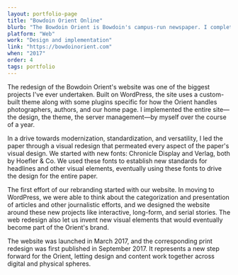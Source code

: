 ```yaml
---
layout: portfolio-page
title: "Bowdoin Orient Online"
blurb: "The Bowdoin Orient is Bowdoin's campus-run newspaper. I completely overhauled our website, making a bespoke WordPress theme following design conventions set forth by our print redesign."
platform: "Web"
work: "Design and implementation"
link: "https://bowdoinorient.com"
when: "2017"
order: 4
tags: portfolio
---
```


The redesign of the Bowdoin Orient's website was one of the biggest projects I've ever undertaken. Built on WordPress, the site uses a custom-built theme along with some plugins specific for how the Orient handles photographers, authors, and our home page. I implemented the entire site—the design, the theme, the server management—by myself over the course of a year.

<!-- <img src="/img/portfolio/orient/1.png" class="portfolio-image"> -->

In a drive towards modernization, standardization, and versatility, I led the paper through a visual redesign that permeated every aspect of the paper's visual design. We started with new fonts: Chronicle Display and Verlag, both by Hoefler & Co. We used these fonts to establish new standards for headlines and other visual elements, eventually using these fonts to drive the design for the entire paper.

<!-- <img src="/img/portfolio/orient/2.png" class="portfolio-image"> -->

The first effort of our rebranding started with our website. In moving to WordPress, we were able to think about the categorization and presentation of articles and other journalistic efforts, and we designed the website around these new projects like interactive, long-form, and serial stories. The web redesign also let us invent new visual elements that would eventually become part of the Orient's brand.

The website was launched in March 2017, and the corresponding print redesign was first published in September 2017. It represents a new step forward for the Orient, letting design and content work together across digital and physical spheres.